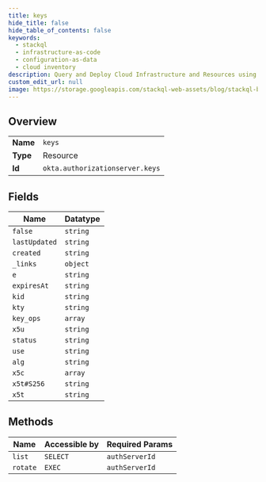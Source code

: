 ```yaml
---
title: keys
hide_title: false
hide_table_of_contents: false
keywords:
  - stackql
  - infrastructure-as-code
  - configuration-as-data
  - cloud inventory
description: Query and Deploy Cloud Infrastructure and Resources using SQL
custom_edit_url: null
image: https://storage.googleapis.com/stackql-web-assets/blog/stackql-blog-post-featured-image.png
---
```

  
    

## Overview
<table><tbody>
<tr><td><b>Name</b></td><td><code>keys</code></td></tr>
<tr><td><b>Type</b></td><td>Resource</td></tr>
<tr><td><b>Id</b></td><td><code>okta.authorizationserver.keys</code></td></tr>
</tbody></table>

## Fields
| Name | Datatype |
| ---- | -------- |
| `false` | `string` |
| `lastUpdated` | `string` |
| `created` | `string` |
| `_links` | `object` |
| `e` | `string` |
| `expiresAt` | `string` |
| `kid` | `string` |
| `kty` | `string` |
| `key_ops` | `array` |
| `x5u` | `string` |
| `status` | `string` |
| `use` | `string` |
| `alg` | `string` |
| `x5c` | `array` |
| `x5t#S256` | `string` |
| `x5t` | `string` |
## Methods
| Name | Accessible by | Required Params |
| ---- | ------------- | --------------- |
| `list` | `SELECT` | `authServerId` |
| `rotate` | `EXEC` | `authServerId` |
